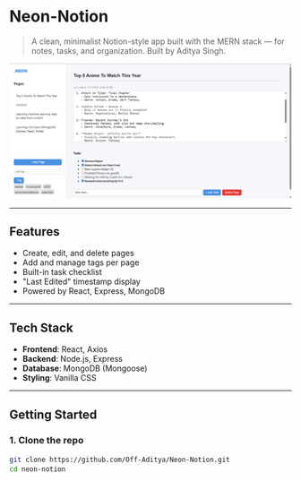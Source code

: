# Neon-Notion

> A clean, minimalist Notion-style app built with the MERN stack — for notes, tasks, and organization. Built by Aditya Singh.

![screenshot](frontend/src/Neon-Notion-UI.png)

---

## Features

- Create, edit, and delete pages
- Add and manage tags per page
- Built-in task checklist
- "Last Edited" timestamp display
- Powered by React, Express, MongoDB

---

## Tech Stack

- **Frontend**: React, Axios
- **Backend**: Node.js, Express
- **Database**: MongoDB (Mongoose)
- **Styling**: Vanilla CSS

---

## Getting Started

### 1. Clone the repo

```bash
git clone https://github.com/Off-Aditya/Neon-Notion.git
cd neon-notion
